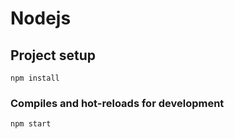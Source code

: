 # Nodejs

## Project setup
```
npm install
```

### Compiles and hot-reloads for development
```
npm start
```
